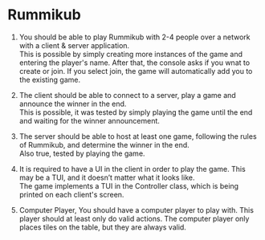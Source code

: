 # Rummikub

1. You should be able to play Rummikub with 2-4 people over a network with a client &
   server application.\
This is possible by simply creating more instances of the game and entering the player's name.
After that, the console asks if you wnat to create or join. If you select join, the 
game will automatically add you to the existing game.

2. The client should be able to connect to a server, play a game and announce the winner
   in the end.\
This is possible, it was tested by simply playing the game until the end and waiting for the winner 
announcement.

3. The server should be able to host at least one game, following the rules of Rummikub,
   and determine the winner in the end.\
Also true, tested by playing the game.
4. It is required to have a UI in the client in order to play the game. This may be a TUI, and
   it doesn’t matter what it looks like.\
The game implements a TUI in the Controller class, which is being printed on each client's screen.
5. Computer Player, You should have a computer player to play with. This player should at
   least only do valid actions.
The computer player only places tiles on the table, but they are always valid. 